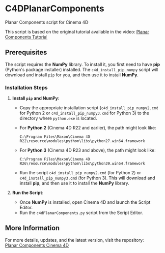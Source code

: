 # C4DPlanarComponents
Planar Components script for Cinema 4D

This script is based on the original tutorial available in the video: [Planar Components Tutorial](https://www.youtube.com/watch?v=ieN5SyGJwIw&t=26s)

## Prerequisites

The script requires the **NumPy** library. To install it, you first need to have **pip** (Python's package installer) installed. The `c4d_install_pip_numpy` script will download and install `pip` for you, and then use it to install **NumPy**.

### Installation Steps

1. **Install `pip` and NumPy**:
   - Copy the appropriate installation script (`c4d_install_pip_numpy2.cmd` for Python 2 or `c4d_install_pip_numpy3.cmd` for Python 3) to the directory where `python.exe` is located.
   
   - For **Python 2** (Cinema 4D R22 and earlier), the path might look like:
     ```
     C:\Program Files\Maxon\Cinema 4D R22\resource\modules\python\libs\python27.win64.framework
     ```
   
   - For **Python 3** (Cinema 4D R23 and above), the path might look like:
     ```
     C:\Program Files\Maxon\Cinema 4D R26\resource\modules\python\libs\python39.win64.framework
     ```

   - Run the script `c4d_install_pip_numpy2.cmd` (for Python 2) or `c4d_install_pip_numpy3.cmd` (for Python 3). This will download and install **pip**, and then use it to install the **NumPy** library.

2. **Run the Script**:
   - Once **NumPy** is installed, open Cinema 4D and launch the Script Editor.
   - Run the `c4dPlanarComponents.py` script from the Script Editor.

## More Information

For more details, updates, and the latest version, visit the repository:  
[Planar Components Cinema 4D](https://github.com/user-attachments/assets/0384a276-d42e-4e2b-bfa3-37151a9542ae)
